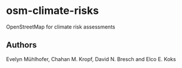 # osm-climate-risks
OpenStreetMap for climate risk assessments

## Authors
Evelyn Mühlhofer, Chahan M. Kropf, David N. Bresch and Elco E. Koks
